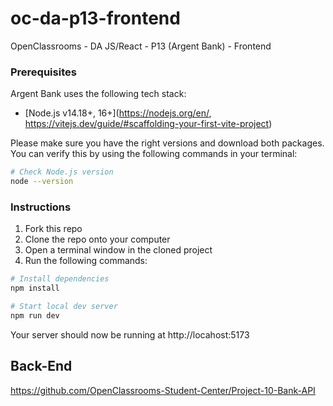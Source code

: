 # oc-da-p13-frontend
OpenClassrooms - DA JS/React - P13 (Argent Bank) - Frontend

### Prerequisites

Argent Bank uses the following tech stack:

- [Node.js v14.18+, 16+](https://nodejs.org/en/, https://vitejs.dev/guide/#scaffolding-your-first-vite-project)

Please make sure you have the right versions and download both packages. You can verify this by using the following commands in your terminal:

```bash
# Check Node.js version
node --version
```

### Instructions

1. Fork this repo
1. Clone the repo onto your computer
1. Open a terminal window in the cloned project
1. Run the following commands:

```bash
# Install dependencies
npm install

# Start local dev server
npm run dev
```

Your server should now be running at http://locahost:5173

## Back-End

https://github.com/OpenClassrooms-Student-Center/Project-10-Bank-API
